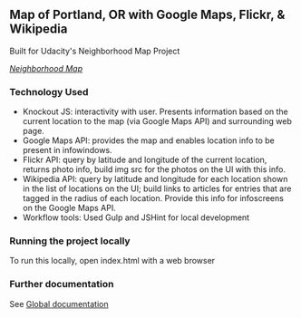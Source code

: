 ## Map of Portland, OR with Google Maps, Flickr, & Wikipedia

Built for Udacity's Neighborhood Map Project

*[Neighborhood Map](https://katebron.github.io/neighborhood_map/)*

### Technology Used

* Knockout JS:  interactivity with user. Presents information 
  based on the current location to the map (via Google Maps API) and surrounding web page.
* Google Maps API: provides the map and enables location info to be present
  in infowindows.
* Flickr API: query by latitude and longitude of the current location, returns photo info, 
  build img src for the photos on the UI with this info.
* Wikipedia API: query by latitude and longitude for each location shown in the list of locations
  on the UI; build links to articles for entries that are tagged in the radius of each location.
  Provide this info for infoscreens on the Google Maps API.
* Workflow tools: Used Gulp and JSHint for local development

### Running the project locally

To run this locally, open index.html with a web browser

### Further documentation

See [Global documentation](out/global.html)